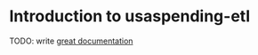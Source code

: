 # Introduction to usaspending-etl

TODO: write [great documentation](http://jacobian.org/writing/what-to-write/)
